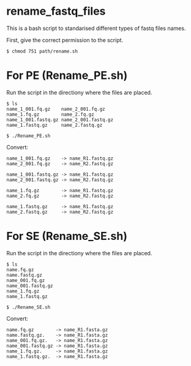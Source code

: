 # rename_fastq_files

This is a bash script to standarised different types of fastq files names.

First, give the correct permission to the script.
```
$ chmod 751 path/rename.sh
```

# For PE (Rename_PE.sh)

Run the script in the directiony where the files are placed.
```
$ ls
name_1_001.fq.gz    name_2_001.fq.gz
name_1.fq.gz        name_2.fq.gz
name_1_001.fastq.gz name_2_001.fastq.gz
name_1.fastq.gz     name_2.fastq.gz

$ ./Rename_PE.sh
```

Convert:
```
name_1_001.fq.gz    -> name_R1.fastq.gz
name_2_001.fq.gz    -> name_R2.fastq.gz

name_1_001.fastq.gz -> name_R1.fastq.gz
name_2_001.fastq.gz -> name_R2.fastq.gz

name_1.fq.gz        -> name_R1.fastq.gz
name_2.fq.gz        -> name_R2.fastq.gz

name_1.fastq.gz     -> name_R1.fastq.gz
name_2.fastq.gz     -> name_R2.fastq.gz
```

# For SE (Rename_SE.sh)

Run the script in the directiony where the files are placed.
```
$ ls
name.fq.gz
name.fastq.gz
name_001.fq.gz
name_001.fastq.gz
name_1.fq.gz
name_1.fastq.gz

$ ./Rename_SE.sh
```

Convert:
```
name.fq.gz        -> name_R1.fasta.gz
name.fastq.gz.    -> name_R1.fasta.gz
name_001.fq.gz.   -> name_R1.fasta.gz
name_001.fastq.gz -> name_R1.fasta.gz
name_1.fq.gz.     -> name_R1.fasta.gz
name_1.fastq.gz.  -> name_R1.fasta.gz
```
